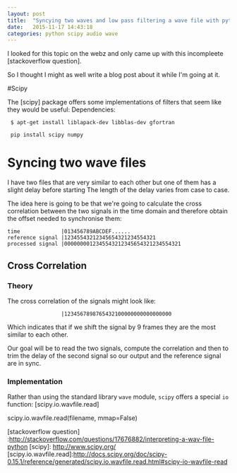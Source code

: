 ```yaml
---
layout: post
title:  "Syncying two waves and low pass filtering a wave file with python"
date:   2015-11-17 14:43:18
categories: python scipy audio wave
---
```


I looked for this topic on the webz and only came up with this incompleete [stackoverflow question].

So I thought I might as well write a blog post about it while I'm going at it.

#Scipy

The [scipy] package offers some implementations of filters that seem like they would be useful:
Dependencies:

     $ apt-get install liblapack-dev libblas-dev gfortran

     pip install scipy numpy

# Syncing two wave files

I have two files that are very similar to each other but one of them has a slight delay before starting
The length of the delay varies from case to case.

The idea here is going to be that we're going to calculate the cross correlation between
the two signals in the time domain and therefore obtain the offset needed to synchronise them:

    time             |013456789ABCDEF......
    reference signal |12345543212345654321234554321
    processed signal |0000000012345543212345654321234554321
    
## Cross Correlation

### Theory

The cross correlation of the signals might look like:

                     |1234567898765432100000000000000000

Which indicates that if we shift the signal by 9 frames they are the most similar to each other.

Our goal will be to read the two signals, compute the correlation and then to trim the delay of the
second signal so our output and the reference signal are in sync.

### Implementation

Rather than using the standard library `wave` module, `scipy` offers a special `io` function: [scipy.io.wavfile.read]

   scipy.io.wavfile.read(filename, mmap=False) 


[stackoverflow question] :http://stackoverflow.com/questions/17676882/interpreting-a-wav-file-python
[scipy]: http://www.scipy.org/
[scipy.io.wavfile.read]:http://docs.scipy.org/doc/scipy-0.15.1/reference/generated/scipy.io.wavfile.read.html#scipy-io-wavfile-read

